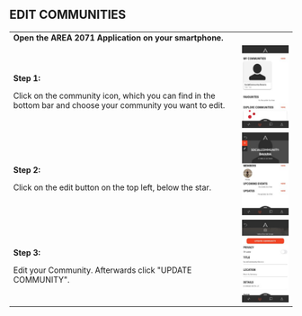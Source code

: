 ## EDIT COMMUNITIES <br>

<table>
  <thead>
  </thead>
  <tbody>
    <tr>
    <tr><td colspan="3"><b>Open the AREA 2071 Application on your smartphone.</b></td>      
    </tr>
    <tr>
    <td style="text-align: left"><p><b>Step 1:</b></p>Click on the community icon, which you can find in the bottom bar and choose your community you want to edit.</td>
    <td style="text-align: center"><img src="createcommunity04.jpg" alt="Edit Community Step 1"></td>
    </tr>
    <tr>
    <td style="text-align: left"><p><b>Step 2:</b></p>Click on the edit button on the top left, below the star.</td>
    <td style="text-align: center"><img src="editcommunity01.jpg" alt="Edit Community Step 2"></td>
    </tr>
    <tr>
    <td style="text-align: left"><p><b>Step 3:</b></p>Edit your Community. Afterwards click "UPDATE COMMUNITY".</td>
    <td style="text-align: center"><img src="editcommunity02.jpg" alt="Edit Community Step 3"></td>
    </tr>
  </tbody>
</table>
